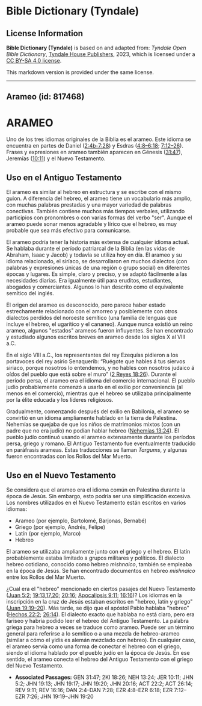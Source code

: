 # Bible Dictionary (Tyndale)

## License Information

**Bible Dictionary (Tyndale)** is based on and adapted from: _Tyndale Open Bible Dictionary_, [Tyndale House Publishers](https://tyndaleopenresources.com/), 2023, which is licensed under a [CC BY-SA 4.0 license](https://creativecommons.org/licenses/by-sa/4.0/legalcode.en).

This markdown version is provided under the same license.



--------------------------------

## Arameo (id: 817468)

ARAMEO
======

Uno de los tres idiomas originales de la Biblia es el arameo. Este idioma se encuentra en partes de Daniel ([2:4b\-7:28](https://ref.ly/Dan2:4-Dan7:28)) y Esdras ([4:8–6:18](https://ref.ly/Ezra4:8-Ezra6:18); [7:12–26](https://ref.ly/Ezra7:12-Ezra7:26)). Frases y expresiones en arameo también aparecen en Génesis ([31:47](https://ref.ly/Gen31:47)), Jeremías ([10:11](https://ref.ly/Jer10:11)) y el Nuevo Testamento.

Uso en el Antiguo Testamento
----------------------------

El arameo es similar al hebreo en estructura y se escribe con el mismo guion. A diferencia del hebreo, el arameo tiene un vocabulario más amplio, con muchas palabras prestadas y una mayor variedad de palabras conectivas. También contiene muchos más tiempos verbales, utilizando participios con pronombres o con varias formas del verbo "ser". Aunque el arameo puede sonar menos agradable y lírico que el hebreo, es muy probable que sea más efectivo para comunicarse.

El arameo podría tener la historia más extensa de cualquier idioma actual. Se hablaba durante el período patriarcal de la Biblia (en las vidas de Abraham, Isaac y Jacob) y todavía se utiliza hoy en día. El arameo y su idioma relacionado, el siríaco, se desarrollaron en muchos dialectos (con palabras y expresiones únicas de una región o grupo social) en diferentes épocas y lugares. Es simple, claro y preciso, y se adaptó fácilmente a las necesidades diarias. Era igualmente útil para eruditos, estudiantes, abogados y comerciantes. Algunos lo han descrito como el equivalente semítico del inglés.

El origen del arameo es desconocido, pero parece haber estado estrechamente relacionado con el amorreo y posiblemente con otros dialectos perdidos del noroeste semítico (una familia de lenguas que incluye el hebreo, el ugarítico y el cananeo). Aunque nunca existió un reino arameo, algunos "estados" arameos fueron influyentes. Se han encontrado y estudiado algunos escritos breves en arameo desde los siglos X al VIII a.C.

En el siglo VIII a.C., los representantes del rey Ezequías pidieron a los portavoces del rey asirio Senaquerib: “Ruégote que hables á tus siervos siriaco, porque nosotros lo entendemos, y no hables con nosotros judaico á oídos del pueblo que está sobre el muro” ([2 Reyes 18:26](https://ref.ly/2Kgs18:26)). Durante el período persa, el arameo era el idioma del comercio internacional. El pueblo judío probablemente comenzó a usarlo en el exilio por conveniencia (al menos en el comercio), mientras que el hebreo se utilizaba principalmente por la élite educada y los líderes religiosos.

Gradualmente, comenzando después del exilio en Babilonia, el arameo se convirtió en un idioma ampliamente hablado en la tierra de Palestina. Nehemías se quejaba de que los niños de matrimonios mixtos (con un padre que no era judío) no podían hablar hebreo ([Nehemías 13:24](https://ref.ly/Neh13:24)). El pueblo judío continuó usando el arameo extensamente durante los períodos persa, griego y romano. El Antiguo Testamento fue eventualmente traducido en paráfrasis arameas. Estas traducciones se llaman *Targums*, y algunas fueron encontradas con los Rollos del Mar Muerto.

Uso en el Nuevo Testamento
--------------------------

Se considera que el arameo era el idioma común en Palestina durante la época de Jesús. Sin embargo, esto podría ser una simplificación excesiva. Los nombres utilizados en el Nuevo Testamento están escritos en varios idiomas:

* Arameo (por ejemplo, Bartolomé, Barjonas, Bernabé)
* Griego (por ejemplo, Andrés, Felipe)
* Latín (por ejemplo, Marco)
* Hebreo

El arameo se utilizaba ampliamente junto con el griego y el hebreo. El latín probablemente estaba limitado a grupos militares y políticos. El dialecto hebreo cotidiano, conocido como hebreo *mishnaico*, también se empleaba en la época de Jesús. Se han encontrado documentos en hebreo *mishnaico* entre los Rollos del Mar Muerto.

¿Cual era el "hebreo" mencionado en ciertos pasajes del Nuevo Testamento ([Juan 5:2](https://ref.ly/John5:2); [19:13,17,20](https://ref.ly/John19:13,John19:17,John19:20); [20:16](https://ref.ly/John20:16); [Apocalipsis 9:11](https://ref.ly/Rev9:11); [16:16](https://ref.ly/Rev16:16))? Los idiomas en la inscripción en la cruz de Jesús estaban escritos en "hebreo, latín y griego" ([Juan 19:19–20](https://ref.ly/John19:19-John19:20)). Más tarde, se dijo que el apóstol Pablo hablaba "hebreo" ([Hechos 22:2](https://ref.ly/Acts22:2); [26:14](https://ref.ly/Acts26:14)). El dialecto exacto que hablaba no está claro, pero era fariseo y habría podido leer el hebreo del Antiguo Testamento. La palabra griega para hebreo a veces se traduce como arameo. Puede ser un término general para referirse a lo semítico o a una mezcla de hebreo\-arameo (similar a cómo el yidis es alemán mezclado con hebreo). En cualquier caso, el arameo servía como una forma de conectar el hebreo con el griego, siendo el idioma hablado por el pueblo judío en la época de Jesús. En ese sentido, el arameo conecta el hebreo del Antiguo Testamento con el griego del Nuevo Testamento.

* **Associated Passages:** GEN 31:47; 2KI 18:26; NEH 13:24; JER 10:11; JHN 5:2; JHN 19:13; JHN 19:17; JHN 19:20; JHN 20:16; ACT 22:2; ACT 26:14; REV 9:11; REV 16:16; DAN 2:4–DAN 7:28; EZR 4:8–EZR 6:18; EZR 7:12–EZR 7:26; JHN 19:19–JHN 19:20

